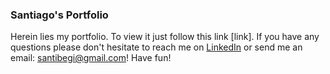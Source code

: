 ### Santiago's Portfolio

Herein lies my portfolio. To view it just follow this link [link]. If you have any questions please don't hesitate to reach me on [LinkedIn](www.linkedin.com/in/santiago-betancourth) or send me an email: santibegi@gmail.com! Have fun!
